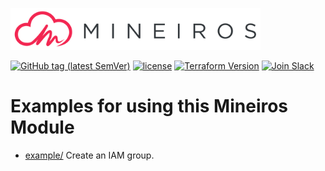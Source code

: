 [<img src="https://raw.githubusercontent.com/mineiros-io/brand/3bffd30e8bdbbde32c143e2650b2faa55f1df3ea/mineiros-primary-logo.svg" width="400"/>][homepage]

[![GitHub tag (latest SemVer)][badge-semver]][releases-github]
[![license][badge-license]][apache20]
[![Terraform Version][badge-terraform]][releases-terraform]
[![Join Slack][badge-slack]][slack]

# Examples for using this Mineiros Module

- [example/] Create an IAM group.

<!-- References -->

<!-- markdown-link-check-disable -->
[example/]: https://github.com/mineiros-io/terraform-aws-iam-group/blob/master/examples/example
<!-- markdown-link-check-enable -->

[homepage]: https://mineiros.io/?ref=terraform-aws-iam-group

[badge-license]: https://img.shields.io/badge/license-Apache%202.0-brightgreen.svg
[badge-terraform]: https://img.shields.io/badge/terraform-0.13%20and%200.12.20+-623CE4.svg?logo=terraform
[badge-slack]: https://img.shields.io/badge/slack-@mineiros--community-f32752.svg?logo=slack
[badge-semver]: https://img.shields.io/github/v/tag/mineiros-io/terraform-aws-iam-group.svg?label=latest&sort=semver

<!-- markdown-link-check-disable -->
[releases-github]: https://github.com/mineiros-io/terraform-aws-iam-group/releases
[releases-terraform]: https://github.com/hashicorp/terraform/releases
<!-- markdown-link-check-enable -->
[apache20]: https://opensource.org/licenses/Apache-2.0
[slack]: https://join.slack.com/t/mineiros-community/shared_invite/zt-ehidestg-aLGoIENLVs6tvwJ11w9WGg
